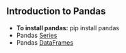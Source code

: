 ## Introduction to Pandas
* **To install pandas:** pip install pandas
* Pandas [Series](https://pandas.pydata.org/pandas-docs/stable/getting_started/dsintro.html#series)
* Pandas [DataFrames](https://pandas.pydata.org/pandas-docs/stable/getting_started/dsintro.html#dataframe)
